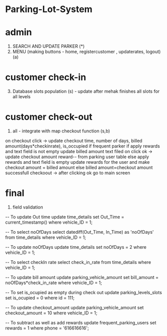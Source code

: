 # Parking-Lot-System

admin
=====
1. SEARCH AND UPDATE PARKER (*)
2. MENU (making buttons - home, registercustomer , updaterates, logout) (a)

customer check-in
=================
3. Database slots population (s) - update after mehak finishes all slots for all levels

customer check-out
==================
1. all - integrate with map checkout function (s,b)

on checkout click -> update checkout time, number of days, billed amount(days*checkinrate), is_occupied 
	if frequent parker
		if apply rewards and text field is not empty
			update billed amount text filed 
			on click ok -> update checkout amount
					reward-- from parking user table
		else apply rewards and text field is empty
			update rewards for the user
			and make checkout amount = billed amount
	else
		billed amount=checkout amount
successfull checkoout -> after clicking ok go to main screen
	
final
======
1. field validation


-- To update Out time
update time_details set Out_Time = current_timestamp() where vehicle_ID = 1;

-- To select noOfDays
select datediff(Out_Time, In_Time) as 'noOfDays' from time_details where vehicle_ID = 1;


-- To update noOfDays
update time_details set noOfDays = 2 where vehicle_ID = 1;

-- To select checkIn rate
select check_in_rate from time_details where vehicle_ID = 1;

-- To update bill amount
update parking_vehicle_amount set bill_amount = noOfDays*check_in_rate  where vehicle_ID = 1;


-- To set is_ocupied as empty during check out
update parking_levels_slots set is_ocupied = 0 where id = 111;

-- To update checkout_amount
update parking_vehicle_amount set checkout_amount = 10 where vehicle_ID = 1;

-- To subtract as well as add rewards
update frequent_parking_users set rewards = 1 where phone = '616616616';